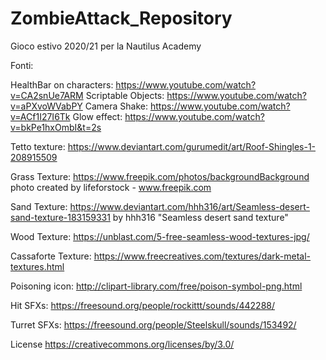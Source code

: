 # ZombieAttack_Repository
Gioco estivo 2020/21 per la Nautilus Academy

Fonti:

HealthBar on characters: https://www.youtube.com/watch?v=CA2snUe7ARM
Scriptable Objects: https://www.youtube.com/watch?v=aPXvoWVabPY
Camera Shake: https://www.youtube.com/watch?v=ACf1I27I6Tk
Glow effect: https://www.youtube.com/watch?v=bkPe1hxOmbI&t=2s

Tetto texture: https://www.deviantart.com/gurumedit/art/Roof-Shingles-1-208915509

Grass Texture: https://www.freepik.com/photos/backgroundBackground photo created by lifeforstock - www.freepik.com

Sand Texture: https://www.deviantart.com/hhh316/art/Seamless-desert-sand-texture-183159331 by hhh316 "Seamless desert sand texture"

Wood Texture: https://unblast.com/5-free-seamless-wood-textures-jpg/

Cassaforte Texture: https://www.freecreatives.com/textures/dark-metal-textures.html

Poisoning icon: http://clipart-library.com/free/poison-symbol-png.html

Hit SFXs: https://freesound.org/people/rockittt/sounds/442288/

Turret SFXs: https://freesound.org/people/Steelskull/sounds/153492/

License https://creativecommons.org/licenses/by/3.0/
